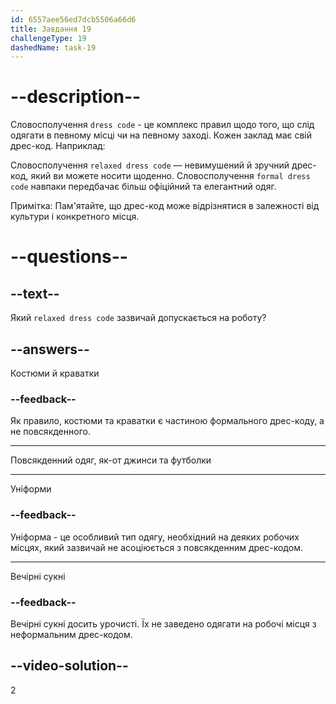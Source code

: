 ```yaml
---
id: 6557aee56ed7dcb5506a66d6
title: Завдання 19
challengeType: 19
dashedName: task-19
---
```


# --description--

Словосполучення `dress code` - це комплекс правил щодо того, що слід одягати в певному місці чи на певному заході. Кожен заклад має свій дрес-код. Наприклад:

Словосполучення `relaxed dress code` — невимушений й зручний дрес-код, який ви можете носити щоденно. Словосполучення `formal dress code` навпаки передбачає більш офіційний та елегантний одяг.

Примітка: Пам'ятайте, що дрес-код може відрізнятися в залежності від культури і конкретного місця.

# --questions--

## --text--

Який `relaxed dress code` зазвичай допускається на роботу?

## --answers--

Костюми й краватки

### --feedback--

Як правило, костюми та краватки є частиною формального дрес-коду, а не повсякденного.

---

Повсякденний одяг, як-от джинси та футболки

---

Уніформи

### --feedback--

Уніформа - це особливий тип одягу, необхідний на деяких робочих місцях, який зазвичай не асоціюється з повсякденним дрес-кодом.

---

Вечірні сукні

### --feedback--

Вечірні сукні досить урочисті. Їх не заведено одягати на робочі місця з неформальним дрес-кодом.

## --video-solution--

2
